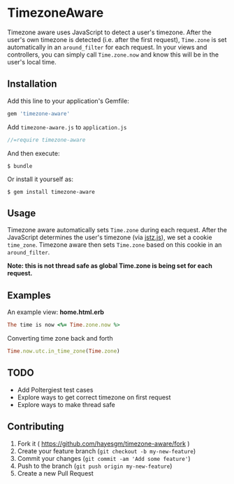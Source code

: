 # TimezoneAware

Timezone aware uses JavaScript to detect a user's timezone.  After the user's own timezone is detected (i.e. after the first request), `Time.zone` is set automatically in an `around_filter` for each request.  In your views and controllers, you can simply call `Time.zone.now` and know this will be in the user's local time.

## Installation

Add this line to your application's Gemfile:

```ruby
gem 'timezone-aware'
```

Add `timezone-aware.js` to `application.js`

```javascript
//=require timezone-aware
```

And then execute:

    $ bundle

Or install it yourself as:

    $ gem install timezone-aware

## Usage

Timezone aware automatically sets `Time.zone` during each request.  After the JavaScript determines the user's timezone (via [jstz.js](http://pellepim.bitbucket.org/jstz/)), we set a cookie `time_zone`.  Timezone aware then sets `Time.zone` based on this cookie in an `around_filter`.

**Note: this is not thread safe as global Time.zone is being set for each request.**

## Examples

An example view: **home.html.erb**
```ruby
The time is now <%= Time.zone.now %>
```

Converting time zone back and forth
```ruby
Time.now.utc.in_time_zone(Time.zone)
```

## TODO

* Add Poltergiest test cases
* Explore ways to get correct timezone on first request
* Explore ways to make thread safe

## Contributing

1. Fork it ( https://github.com/hayesgm/timezone-aware/fork )
2. Create your feature branch (`git checkout -b my-new-feature`)
3. Commit your changes (`git commit -am 'Add some feature'`)
4. Push to the branch (`git push origin my-new-feature`)
5. Create a new Pull Request
